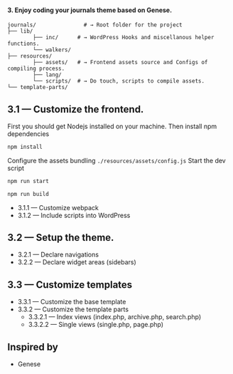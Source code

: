#### 3. Enjoy coding your journals theme based on Genese.

```shell
journals/               # → Root folder for the project
├── lib/
        ├── inc/      # → WordPress Hooks and miscellanous helper functions.
        └── walkers/
├── resources/
        ├── assets/   # → Frontend assets source and Configs of compiling process.
        ├── lang/
        └── scripts/  # → Do touch, scripts to compile assets.
└── template-parts/
```

## 3.1 — Customize the frontend.

First you should get Nodejs installed on your machine.
Then install npm dependencies

```bash
npm install
```

Configure the assets bundling
`./resources/assets/config.js`
Start the dev script

```bash
npm run start
```

```bash
npm run build
```

-   3.1.1 — Customize webpack
-   3.1.2 — Include scripts into WordPress

## 3.2 — Setup the theme.

-   3.2.1 — Declare navigations
-   3.2.2 — Declare widget areas (sidebars)

## 3.3 — Customize templates

-   3.3.1 — Customize the base template
-   3.3.2 — Customize the template parts
    -   3.3.2.1 — Index views (index.php, archive.php, search.php)
    -   3.3.2.2 — Single views (single.php, page.php)

## Inspired by

-   Genese
